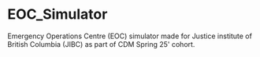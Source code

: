 # EOC_Simulator
Emergency Operations Centre (EOC) simulator made for Justice institute of British Columbia (JIBC) as part of CDM Spring 25' cohort. 
